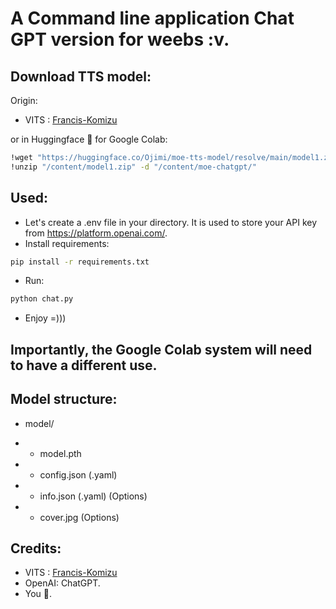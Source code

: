 # A Command line application Chat GPT version for weebs :v.
## Download TTS model:
Origin:

- VITS : [Francis-Komizu](https://github.com/Francis-Komizu/VITS)

or in Huggingface 🤗 for Google Colab:
```bash
!wget "https://huggingface.co/Ojimi/moe-tts-model/resolve/main/model1.zip" -O "/content/model1.zip"
!unzip "/content/model1.zip" -d "/content/moe-chatgpt/"
```

## Used:
- Let's create a .env file in your directory. It is used to store your API key from https://platform.openai.com/.
- Install requirements:
```bash
pip install -r requirements.txt
```
- Run:
```bash
python chat.py
```
- Enjoy =)))

## Importantly, the Google Colab system will need to have a different use.

## Model structure:

+ model/
- - model.pth
- - config.json (.yaml)
- - info.json (.yaml) (Options)
- - cover.jpg (Options)

## Credits:
- VITS : [Francis-Komizu](https://github.com/Francis-Komizu/VITS)
- OpenAI: ChatGPT.
- You 🫵.